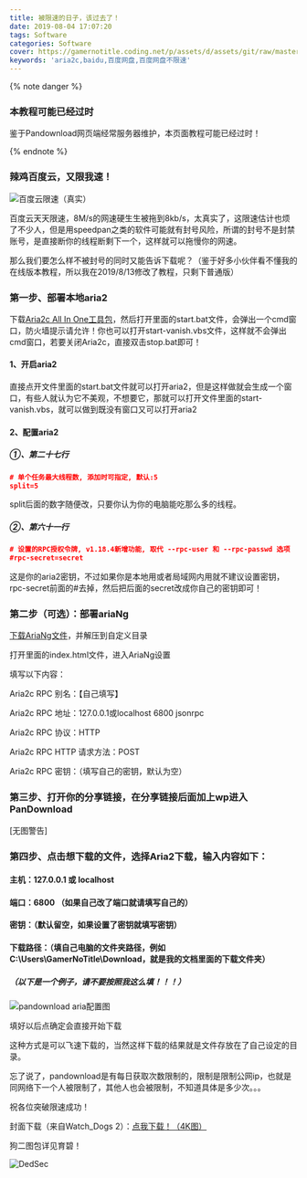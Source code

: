 ```yaml
---
title: 被限速的日子，该过去了！
date: 2019-08-04 17:07:20
tags: Software
categories: Software
cover: https://gamernotitle.coding.net/p/assets/d/assets/git/raw/master/img/Aria2c-Break-BaiduNetDisk/Cover.jpg
keywords: 'aria2c,baidu,百度网盘,百度网盘不限速'
---
```


{% note danger %}

### 本教程可能已经过时

鉴于Pandownload网页端经常服务器维护，本页面教程可能已经过时！

{% endnote %}

### 辣鸡百度云，又限我速！

![百度云限速（真实）](https://gamernotitle.coding.net/p/assets/d/assets/git/raw/master/img/Aria2c-Break-BaiduNetDisk/limited-speeds.png)

百度云天天限速，8M/s的网速硬生生被拖到8kb/s，太真实了，这限速估计也烦了不少人，但是用speedpan之类的软件可能就有封号风险，所谓的封号不是封禁账号，是直接断你的线程断剩下一个，这样就可以拖慢你的网速。



那么我们要怎么样不被封号的同时又能告诉下载呢？（鉴于好多小伙伴看不懂我的在线版本教程，所以我在2019/8/13修改了教程，只剩下普通版）



### 第一步、部署本地aria2

下载[Aria2c All In One工具包](https://github.com/GamerNoTitle/Aria2c-Break-BaiduNetDisk/raw/master/Aria2c%20All%20In%20One.zip)，然后打开里面的start.bat文件，会弹出一个cmd窗口，防火墙提示请允许！你也可以打开start-vanish.vbs文件，这样就不会弹出cmd窗口，若要关闭Aria2c，直接双击stop.bat即可！

#### 1、开启aria2

直接点开文件里面的start.bat文件就可以打开aria2，但是这样做就会生成一个窗口，有些人就认为它不美观，不想要它，那就可以打开文件里面的start-vanish.vbs，就可以做到既没有窗口又可以打开aria2

#### 2、配置aria2

##### ①、第二十七行

```json
# 单个任务最大线程数, 添加时可指定, 默认:5
split=5
```

split后面的数字随便改，只要你认为你的电脑能吃那么多的线程。

##### ②、第六十一行

```json
# 设置的RPC授权令牌, v1.18.4新增功能, 取代 --rpc-user 和 --rpc-passwd 选项
#rpc-secret=secret
```

这是你的aria2密钥，不过如果你是本地用或者局域网内用就不建议设置密钥，rpc-secret前面的#去掉，然后把后面的secret改成你自己的密钥即可！

### 第二步（可选）：部署ariaNg

[下载AriaNg文件](https://github.com/GamerNoTitle/Aria2c-Break-BaiduNetDisk/raw/master/AriaNg.zip)，并解压到自定义目录

打开里面的index.html文件，进入AriaNg设置

填写以下内容：

Aria2c RPC 别名：【自己填写】

Aria2c RPC 地址：127.0.0.1或localhost 6800 jsonrpc

Aria2c RPC 协议：HTTP

Aria2c RPC HTTP 请求方法：POST

Aria2c RPC 密钥：（填写自己的密钥，默认为空）



### 第三步、打开你的分享链接，在分享链接后面加上wp进入PanDownload

[无图警告]

### 第四步、点击想下载的文件，选择Aria2下载，输入内容如下：

#### 主机：127.0.0.1 或 localhost

#### 端口：6800 （如果自己改了端口就请填写自己的）

#### 密钥：（默认留空，如果设置了密钥就填写密钥）

#### 下载路径：（填自己电脑的文件夹路径，例如C:\Users\GamerNoTitle\Download，就是我的文档里面的下载文件夹）

##### （以下是一个例子，请不要按照我这么填！！！）

![pandownload aria配置图](https://github.com/GamerNoTitle/Aria2c-Break-BaiduNetDisk/blob/master/img/pandownload.png?raw=true)

填好以后点确定会直接开始下载

这种方式是可以飞速下载的，当然这样下载的结果就是文件存放在了自己设定的目录。



忘了说了，pandownload是有每日获取次数限制的，限制是限制公网ip，也就是同网络下一个人被限制了，其他人也会被限制，不知道具体是多少次。。。



祝各位突破限速成功！



封面下载（来自Watch_Dogs 2）：[点我下载！（4K图）](https://gamernotitle.coding.net/p/assets/d/assets/git/raw/master/img/Aria2c-Break-BaiduNetDisk/Cover.jpg)

狗二图包详见育碧！

![DedSec](https://gamernotitle.coding.net/p/assets/d/assets/git/raw/master/img/Aria2c-Break-BaiduNetDisk/Cover.jpg)